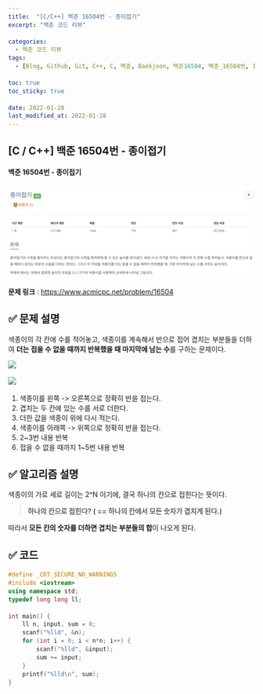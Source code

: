 ```yaml
---
title:  "[C/C++] 백준 16504번 - 종이접기"
excerpt: "백준 코드 리뷰"

categories:
  - 백준 코드 리뷰
tags:
  - [Blog, Github, Git, C++, C, 백준, Baekjoon, 백준16504, 백준_16504번, 16504번, c++ 16504, 16504_c++]

toc: true
toc_sticky: true

date: 2022-01-28
last_modified_at: 2022-01-28
---
```


## [C / C++] 백준 16504번 - 종이접기

#### 백준 16504번 - 종이접기

![16504](https://github.com/2hyunjinn/2hyunjinn.github.io/blob/master/images/2022-01-28-16504-posting/16504.png?raw=true)



**문제 링크** : <https://www.acmicpc.net/problem/16504>



## ✅ 문제 설명

색종이의 각 칸에 수를 적어놓고, 색종이를 계속해서 반으로 접어 겹치는 부분들을 더하여 **더는 접을 수 없을 때까지 반복했을 때 마지막에 남는 수**를 구하는 문제이다.

![](https://upload.acmicpc.net/502c10b1-3915-4ee6-8027-5e37cadf4d42/-/preview/)

![](https://upload.acmicpc.net/b3c88296-8745-4929-b4d6-c4ac9a5ddc0d/-/preview/)

1. 색종이를 왼쪽 -> 오른쪽으로 정확히 반을 접는다.
2. 겹치는 두 칸에 있는 수를 서로 더한다.
3. 더한 값을 색종이 위에 다시 적는다.
4. 색종이를 아래쪽 -> 위쪽으로 정확히 반을 접는다.
5. 2~3번 내용 반복
6. 접을 수 없을 때까지 1~5번 내용 반복



## ✅ 알고리즘 설명

색종이의 가로 세로 길이는 2^N 이기에, 결국 하나의 칸으로 접힌다는 뜻이다. 

> **하나의 칸으로 접힌다? ( == 하나의 칸에서 모든 숫자가 겹치게 된다.)**

따라서 **모든 칸의 숫자를 더하면 겹치는 부분들의 합**이 나오게 된다.





## ✅ 코드

```c++
#define _CRT_SECURE_NO_WARNINGS
#include <iostream>
using namespace std;
typedef long long ll;

int main() {
	ll n, input, sum = 0;
	scanf("%lld", &n);
	for (int i = 0; i < n*n; i++) {
		scanf("%lld", &input);
		sum += input;
	}
	printf("%lld\n", sum);
}
```
